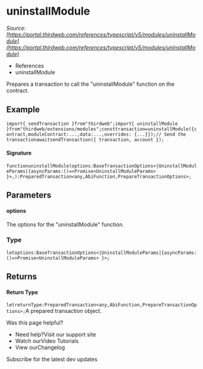 # uninstallModule

*Source: [https://portal.thirdweb.com/references/typescript/v5/modules/uninstallModule](https://portal.thirdweb.com/references/typescript/v5/modules/uninstallModule)*

* References
* uninstallModule

Prepares a transaction to call the "uninstallModule" function on the contract.

## Example

`import{ sendTransaction }from"thirdweb";import{ uninstallModule }from"thirdweb/extensions/modules";consttransaction=uninstallModule({contract,moduleContract:...,data:...,overrides: {...}});// Send the transactionawaitsendTransaction({ transaction, account });`
#### Signature

`functionuninstallModule(options:BaseTransactionOptions<|UninstallModuleParams|{asyncParams:()=>Promise<UninstallModuleParams> }>,):PreparedTransaction<any,AbiFunction,PrepareTransactionOptions>;`
## Parameters

#### options

The options for the "uninstallModule" function.

### Type

`letoptions:BaseTransactionOptions<|UninstallModuleParams|{asyncParams:()=>Promise<UninstallModuleParams> }>;`
## Returns

#### Return Type

`letreturnType:PreparedTransaction<any,AbiFunction,PrepareTransactionOptions>;`A prepared transaction object.

Was this page helpful?

* Need help?Visit our support site
* Watch ourVideo Tutorials
* View ourChangelog

Subscribe for the latest dev updates

